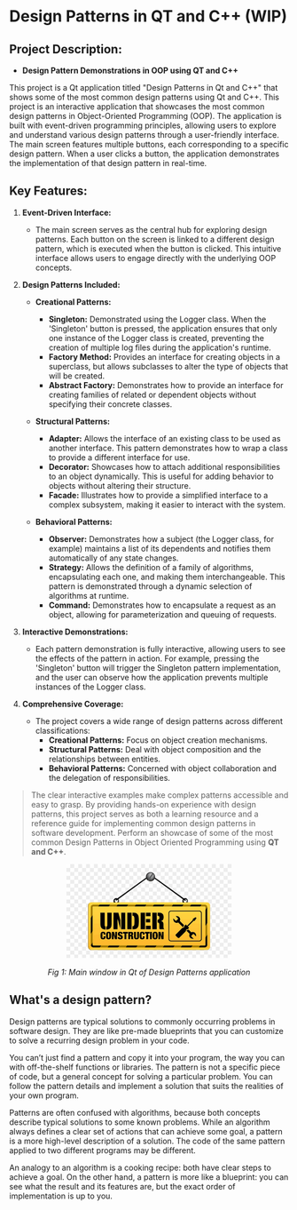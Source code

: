 # Design Patterns in QT and C++ **(WIP)**

## Project Description: 
 - **Design Pattern Demonstrations in OOP using QT and C++**

This project is a Qt application titled "Design Patterns in Qt and C++" that shows some of the most common design patterns using Qt and C++.
This project is an interactive application that showcases the most common design patterns in Object-Oriented Programming (OOP). 
The application is built with event-driven programming principles, allowing users to explore and understand various design patterns through a user-friendly 
interface. The main screen features multiple buttons, each corresponding to a specific design pattern. When a user clicks a button, the application demonstrates 
the implementation of that design pattern in real-time.

## Key Features:
1. **Event-Driven Interface:**

    - The main screen serves as the central hub for exploring design patterns. Each button on the screen is linked to a different design pattern, which is executed when the button is clicked. This intuitive interface allows users to engage directly with the underlying OOP concepts.

2. **Design Patterns Included:**

    - **Creational Patterns:**

        - **Singleton:** Demonstrated using the Logger class. When the 'Singleton' button is pressed, the application ensures that only one instance of the Logger class is created, preventing the creation of multiple log files during the application's runtime.
        - **Factory Method:** Provides an interface for creating objects in a superclass, but allows subclasses to alter the type of objects that will be created.
        - **Abstract Factory:** Demonstrates how to provide an interface for creating families of related or dependent objects without specifying their concrete classes.
    - **Structural Patterns:**

        - **Adapter:** Allows the interface of an existing class to be used as another interface. This pattern demonstrates how to wrap a class to provide a different interface for use.
        - **Decorator:** Showcases how to attach additional responsibilities to an object dynamically. This is useful for adding behavior to objects without altering their structure.
        - **Facade:** Illustrates how to provide a simplified interface to a complex subsystem, making it easier to interact with the system.
    - **Behavioral Patterns:**

        - **Observer:** Demonstrates how a subject (the Logger class, for example) maintains a list of its dependents and notifies them automatically of any state changes.
        - **Strategy:** Allows the definition of a family of algorithms, encapsulating each one, and making them interchangeable. This pattern is demonstrated through a dynamic selection of algorithms at runtime.
        - **Command:** Demonstrates how to encapsulate a request as an object, allowing for parameterization and queuing of requests.

3. **Interactive Demonstrations:**

    - Each pattern demonstration is fully interactive, allowing users to see the effects of the pattern in action. For example, pressing the 'Singleton' button will trigger the Singleton pattern implementation, and the user can observe how the application prevents multiple instances of the Logger class.

4. **Comprehensive Coverage:**

    - The project covers a wide range of design patterns across different classifications:
        - **Creational Patterns:** Focus on object creation mechanisms.
        - **Structural Patterns:** Deal with object composition and the relationships between entities.
        - **Behavioral Patterns:** Concerned with object collaboration and the delegation of responsibilities.

>The clear interactive examples make complex patterns accessible and easy to grasp.
By providing hands-on experience with design patterns, this project serves as both a learning resource and a reference guide for implementing common design patterns in software development.
Perform an showcase of some of the most common Design Patterns in Object Oriented Programming using **QT and C++**.

<p align="center">
  <img src="images/underconstruction.png" width="298" height="169" alt="Main window in Qt of Design Patterns application">
</p>
<p align="center">

<p align="center">
  <em>Fig 1: Main window in Qt of Design Patterns application</em>
</p>


## What's a design pattern?
Design patterns are typical solutions to commonly occurring problems in software design. They are like pre-made blueprints that you can customize
to solve a recurring design problem in your code.

You can’t just find a pattern and copy it into your program, the way you can with off-the-shelf functions or libraries. The pattern is not a 
specific piece of code, but a general concept for solving a particular problem. You can follow the pattern details and implement a solution 
that suits the realities of your own program.

Patterns are often confused with algorithms, because both concepts describe typical solutions to some known problems. While an algorithm always 
defines a clear set of actions that can achieve some goal, a pattern is a more high-level description of a solution. The code of the same pattern 
applied to two different programs may be different.

An analogy to an algorithm is a cooking recipe: both have clear steps to achieve a goal. On the other hand, a pattern is more like a blueprint: 
you can see what the result and its features are, but the exact order of implementation is up to you.

